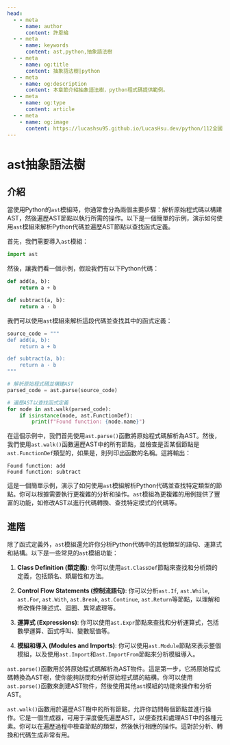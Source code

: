 ```yaml
---
head:
  - - meta
    - name: author
      content: 許恩綸
  - - meta
    - name: keywords
      content: ast,python,抽象語法樹
  - - meta
    - name: og:title
      content: 抽象語法樹|python
  - - meta
    - name: og:description
      content: 本章節介紹抽象語法樹，python程式碼提供範例。
  - - meta
    - name: og:type
      content: article
  - - meta
    - name: og:image
      content: https://lucashsu95.github.io/LucasHsu.dev/python/112全國技藝競賽筆記/14-模組/components/ast.html
---
```


# ast抽象語法樹

## 介紹

當使用Python的`ast`模組時，你通常會分為兩個主要步驟：解析原始程式碼以構建AST，然後遍歷AST節點以執行所需的操作。以下是一個簡單的示例，演示如何使用`ast`模組來解析Python代碼並遍歷AST節點以查找函式定義。

首先，我們需要導入`ast`模組：

```python
import ast
```

然後，讓我們看一個示例，假設我們有以下Python代碼：

```python
def add(a, b):
    return a + b

def subtract(a, b):
    return a - b
```

我們可以使用`ast`模組來解析這段代碼並查找其中的函式定義：

```python
source_code = """
def add(a, b):
    return a + b

def subtract(a, b):
    return a - b
"""

# 解析原始程式碼並構建AST
parsed_code = ast.parse(source_code)

# 遍歷AST以查找函式定義
for node in ast.walk(parsed_code):
    if isinstance(node, ast.FunctionDef):
        print(f"Found function: {node.name}")
```

在這個示例中，我們首先使用`ast.parse()`函數將原始程式碼解析為AST。然後，我們使用`ast.walk()`函數遍歷AST中的所有節點，並檢查是否某個節點是`ast.FunctionDef`類型的，如果是，則列印出函數的名稱。這將輸出：

```
Found function: add
Found function: subtract
```

這是一個簡單示例，演示了如何使用`ast`模組解析Python代碼並查找特定類型的節點。你可以根據需要執行更複雜的分析和操作。`ast`模組為更複雜的用例提供了豐富的功能，如修改AST以進行代碼轉換、查找特定模式的代碼等。

## 進階

除了函式定義外，`ast`模組還允許你分析Python代碼中的其他類型的語句、運算式和結構。以下是一些常見的`ast`模組功能：

1. **Class Definition (類定義)**: 你可以使用`ast.ClassDef`節點來查找和分析類的定義，包括類名、類屬性和方法。

2. **Control Flow Statements (控制流語句)**: 你可以分析`ast.If`, `ast.While`, `ast.For`, `ast.With`, `ast.Break`, `ast.Continue`, `ast.Return`等節點，以理解和修改條件陳述式、迴圈、異常處理等。

3. **運算式 (Expressions)**: 你可以使用`ast.Expr`節點來查找和分析運算式，包括數學運算、函式呼叫、變數賦值等。

4. **模組和導入 (Modules and Imports)**: 你可以使用`ast.Module`節點來表示整個模組，以及使用`ast.Import`和`ast.ImportFrom`節點來分析模組導入。

`ast.parse()`函數用於將原始程式碼解析為AST物件。這是第一步，它將原始程式碼轉換為AST樹，使你能夠訪問和分析原始程式碼的結構。你可以使用`ast.parse()`函數來創建AST物件，然後使用其他`ast`模組的功能來操作和分析AST。

`ast.walk()`函數用於遍歷AST樹中的所有節點，允許你訪問每個節點並進行操作。它是一個生成器，可用于深度優先遍歷AST，以便查找和處理AST中的各種元素。你可以在遍歷過程中檢查節點的類型，然後執行相應的操作。這對於分析、轉換和代碼生成非常有用。
